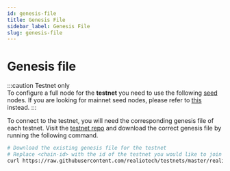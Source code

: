 ```yaml
---
id: genesis-file
title: Genesis File
sidebar_label: Genesis File
slug: genesis-file
---
```


# Genesis file
:::caution Testnet only   
To configure a full node for the **testnet** you need to use the following [seed](03-seeds.md) nodes. If you are looking for mainnet seed nodes, please refer to [this](/mainnet/overview) instead.
:::

To connect to the testnet, you will need the corresponding genesis file of each testnet. Visit the [testnet repo](https://github.com/realiotech/testnets) and download the correct genesis file by running the following command.

```bash
# Download the existing genesis file for the testnet
# Replace <chain-id> with the id of the testnet you would like to join
curl https://raw.githubusercontent.com/realiotech/testnets/master/realionetwork_1110-2/genesis.json > $HOME/.realio-network/config/genesis.json
```
